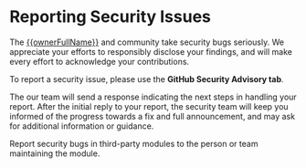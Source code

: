 # Reporting Security Issues

The [{{ownerFullName}}]({{ownerWebsite}}) and community take security bugs seriously. We appreciate your efforts to responsibly disclose your findings, and will make every effort to acknowledge your contributions.

To report a security issue, please use the **GitHub Security Advisory tab**.

The our team will send a response indicating the next steps in handling your report. After the initial reply to your report, the security team will keep you informed of the progress towards a fix and full announcement, and may ask for additional information or guidance.

Report security bugs in third-party modules to the person or team maintaining the module.
